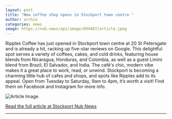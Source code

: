 ```yaml
---
layout: post
title: "New coffee shop opens in Stockport town centre "
author: archie
categories: news
image: https://nub.news/api/image/694467/article.jpeg
---
```

Ripples Coffee has just opened in Stockport town centre at 20 St Petersgate and is already a hit, racking up five-star reviews on Google. This delightful spot serves a variety of coffees, cakes, and cold drinks, featuring house blends from Nicaragua, Honduras, and Colombia, as well as a guest Limini blend from Brazil, El Salvador, and India. The café's chic, modern vibe makes it a great place to work, read, or unwind. Stockport is becoming a charming little hub of cafes and shops, and spots like Ripples add to its appeal. Open from Tuesday to Saturday, 9am to 4pm, it’s worth a visit! Find them on Facebook and Instagram for more info.

![Article Image](https://nub.news/api/image/694467/article.jpeg)

[Read the full article at Stockport Nub News](https://stockport.nub.news/news/local-news/new-coffee-shop-opens-in-stockport-town-centre-273024)

---
